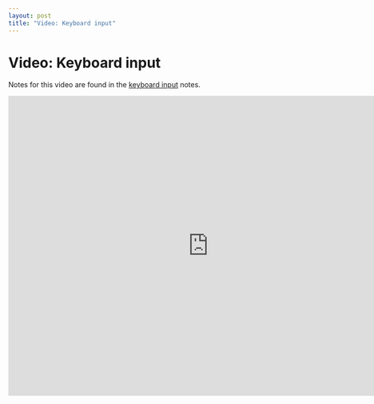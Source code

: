 ```yaml
---
layout: post
title: "Video: Keyboard input"
---
```


# Video: Keyboard input

Notes for this video are found in the
[keyboard input](/guides/2018-01-29-keyboard-input.html) notes.

<div style="text-align: center">
<iframe src="http://player.vimeo.com/video/58255940?title=0&amp;byline=0&amp;portrait=0&amp;color=ffffff" width="800" height="600" frameborder="0" webkitAllowFullScreen mozallowfullscreen allowFullScreen></iframe>
</div>
